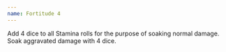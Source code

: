 ```yaml
---
name: Fortitude 4
---
```


Add 4 dice to all Stamina rolls for the purpose of soaking normal damage. Soak aggravated damage with 4 dice.